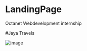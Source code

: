 # LandingPage
Octanet Webdevelopment internship

#Jaya Travels

![image](https://user-images.githubusercontent.com/97893456/236388180-46c7d5bb-acd1-4ae7-86b3-2859140728c2.png)
